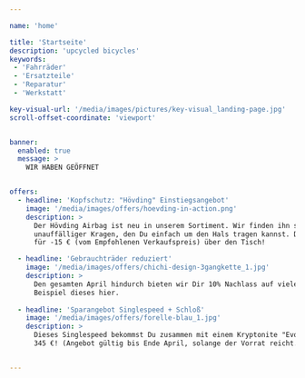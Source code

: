 ```yaml
---

name: 'home'

title: 'Startseite'
description: 'upcycled bicycles'
keywords:
 - 'Fahrräder'
 - 'Ersatzteile'
 - 'Reparatur'
 - 'Werkstatt' 

key-visual-url: '/media/images/pictures/key-visual_landing-page.jpg'
scroll-offset-coordinate: 'viewport'


banner:
  enabled: true
  message: >
    WIR HABEN GEÖFFNET


offers:
  - headline: 'Kopfschutz: "Hövding" Einstiegsangebot'
    image: '/media/images/offers/hoevding-in-action.png'
    description: >
      Der Hövding Airbag ist neu in unserem Sortiment. Wir finden ihn super, denn er revolutioniert den Kopfschutz mit unglaublich guten Testergebnissen. Bis er gebraucht wird, ist er jedoch ein 
      unauffälliger Kragen, den Du einfach um den Hals tragen kannst. Die erster drei gehen bei uns 
      für -15 € (vom Empfohlenen Verkaufspreis) über den Tisch!

  - headline: 'Gebrauchträder reduziert'
    image: '/media/images/offers/chichi-design-3gangkette_1.jpg'
    description: >
      Den gesamten April hindurch bieten wir Dir 10% Nachlass auf viele unserer Gebrauchträder. Zum 
      Beispiel dieses hier.
  
  - headline: 'Sparangebot Singlespeed + Schloß'
    image: '/media/images/offers/forelle-blau_1.jpg'
    description: >
      Dieses Singlespeed bekommst Du zusammen mit einem Kryptonite "Evolution Mini-5" für laue 
      345 €! (Angebot gültig bis Ende April, solange der Vorrat reicht.)


---
```

